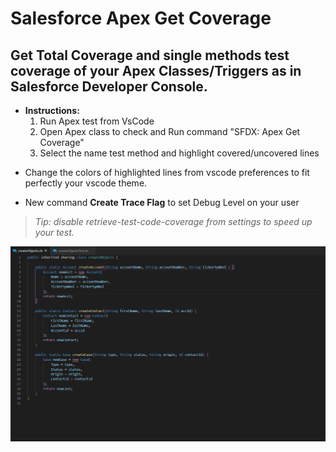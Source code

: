 # Salesforce Apex Get Coverage

## Get Total Coverage and single methods test coverage of your Apex Classes/Triggers as in Salesforce Developer Console.

- **Instructions:**
  1. Run Apex test from VsCode
  2. Open Apex class to check and Run command "SFDX: Apex Get Coverage"
  3. Select the name test method and highlight covered/uncovered lines

* Change the colors of highlighted lines from vscode preferences to fit perfectly your vscode theme.

* New command **Create Trace Flag** to set Debug Level on your user

> *Tip: disable retrieve-test-code-coverage from settings to speed up your test.*

![Recording of Apex Get Coverage](https://github.com/PreziosiRaffaele/ApexGetCoverage/blob/main/demo.gif?raw=true)